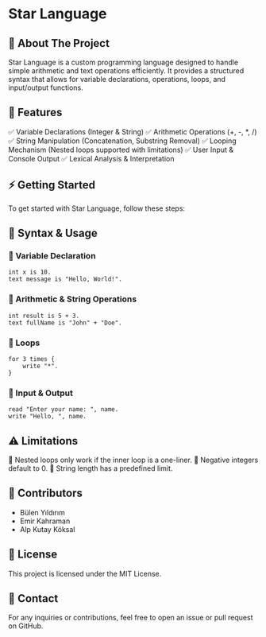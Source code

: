 # Star Language

## 📌 About The Project
Star Language is a custom programming language designed to handle simple arithmetic and text operations efficiently. It provides a structured syntax that allows for variable declarations, operations, loops, and input/output functions. 

## 🚀 Features
✅ Variable Declarations (Integer & String)
✅ Arithmetic Operations (+, -, *, /)
✅ String Manipulation (Concatenation, Substring Removal)
✅ Looping Mechanism (Nested loops supported with limitations)
✅ User Input & Console Output
✅ Lexical Analysis & Interpretation

## ⚡ Getting Started
To get started with Star Language, follow these steps:

## 📜 Syntax & Usage
### 🔹 Variable Declaration
```star
int x is 10.
text message is "Hello, World!".
```

### 🔹 Arithmetic & String Operations
```star
int result is 5 + 3.
text fullName is "John" + "Doe".
```

### 🔹 Loops
```star
for 3 times {
    write "*".
}
```

### 🔹 Input & Output
```star
read "Enter your name: ", name.
write "Hello, ", name.
```

## ⚠️ Limitations
🚫 Nested loops only work if the inner loop is a one-liner.
🚫 Negative integers default to 0.
🚫 String length has a predefined limit.

## 👥 Contributors

- Bülen Yıldırım
- Emir Kahraman
- Alp Kutay Köksal

## 📄 License
This project is licensed under the MIT License.

## 📩 Contact
For any inquiries or contributions, feel free to open an issue or pull request on GitHub.

